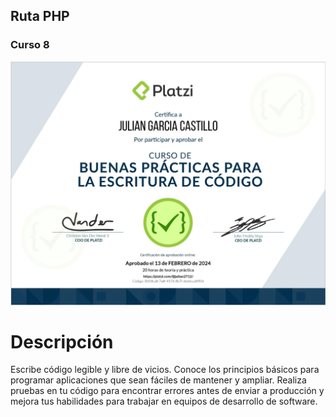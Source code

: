 ## Ruta PHP
### Curso 8
[![Curso de Patrones de Diseño y Buenas Prácticas en PHP.](./Diploma-PHP-Curso8.png)](https://platzi.com/cursos/mejor-codigo/)
# Descripción
Escribe código legible y libre de vicios. Conoce los principios básicos para programar aplicaciones que sean fáciles de mantener y ampliar. Realiza pruebas en tu código para encontrar errores antes de enviar a producción y mejora tus habilidades para trabajar en equipos de desarrollo de software.
